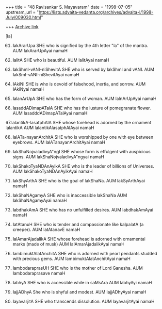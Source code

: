 +++
title = "48 Ravisankar S. Mayavaram"
date = "1998-07-05"
upstream_url = "https://lists.advaita-vedanta.org/archives/advaita-l/1998-July/009030.html"

+++
[Archive link](https://lists.advaita-vedanta.org/archives/advaita-l/1998-July/009030.html)

[la]

61. lakArarUpa
SHE who is signified by the 4th letter "la" of the mantra.
AUM lakArarUpAyai namaH

62. lalitA
SHE who is beautiful.
AUM lalitAyai namaH

63. lakShmI-vANI-niShevitA
SHE who is served by lakShmI and vANI.
AUM lakSmI-vANI-niShevitAyai namaH

64. lAkiNI
SHE is who is devoid of falsehood, inertia, and sorrow.
AUM lAkiNyai namaH

65. lalanArUpA
SHE who has the form of woman.
AUM lalnArUpAyai namaH

66. lasaddADimapATalA
SHE who has the lusture of pomegranate flower.
AUM lasadddADimapATalAyai namaH

67.lalantikA-lasatphAlA
SHE whose forehead is adorned by the ornament lalantikA
AUM lalantikAlasatphAlAyai namaH

68. lalATa-nayanArchitA
SHE who is worshipped by one with eye between eyebrows.
AUM lalATanayanArchitAyai namaH

69. lakShaNojvaladivyA"ngI
SHE whose form is effulgent with auspicious signs.
AUM lakShaNojvaladivyA"ngyai namaH

70. lakShakoTyaNDAnAyikA
SHE who is the leader of billions of Universes.
AUM lakShakoTyaNDAnAyikAyai namaH

71. lakShyArthA
SHE who is the goal of lakShaNa.
AUM lakSyArthAyai namaH

72. lakShaNAgamyA
SHE who is inaccessible lakShaNa
AUM lakShaNAgamyAyai namaH


73. labdhakAmA
SHE who has no unfulfilled desires.
AUM labdhakAmAyai namaH

74. latAtanuH
SHE who is tender and compassionate like kalpalatA (a creeper).
AUM latAtanavE namaH

75. lalAmarAjadalikA
SHE whose forehead is adorned with ornamental marks (made of musk)
AUM lalAmarAjadalikAyai namaH

76. lambimuktAlatAnchitA
SHE who is adorned with pearl pendants studded with precious gems.
AUM lambimuktAlatAnchitAyai namaH

77. lambodaraprasUH
SHE who is the mother of Lord Ganesha.
AUM lambodaraprasave namaH

78. labhyA
SHE who is accessible while in saMsAra
AUM labhyAyi namaH

79. lajjADhyA
She who is shyful and modest.
AUM lajjADhyAyai namaH

80. layavarjitA
SHE who transcends dissolution.
AUM layavarjitAyai namaH

